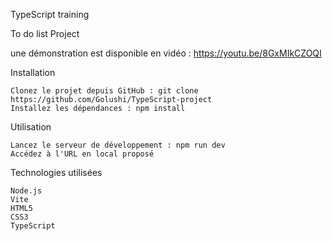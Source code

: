 TypeScript training 

To do list Project

une démonstration est disponible en vidéo :
https://youtu.be/8GxMIkCZOQI

Installation

    Clonez le projet depuis GitHub : git clone https://github.com/Golushi/TypeScript-project
    Installez les dépendances : npm install

Utilisation

    Lancez le serveur de développement : npm run dev
    Accédez à l'URL en local proposé

Technologies utilisées

    Node.js
    Vite
    HTML5
    CSS3
    TypeScript
    

